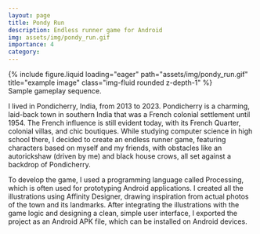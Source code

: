 ```yaml
---
layout: page
title: Pondy Run
description: Endless runner game for Android
img: assets/img/pondy_run.gif
importance: 4
category: 
---
```


<div class="row">
    <div class="col-sm mt-3 mt-md-0">
        {% include figure.liquid loading="eager" path="assets/img/pondy_run.gif" title="example image" class="img-fluid rounded z-depth-1" %}
    </div>
</div>
<div class="caption">
    Sample gameplay sequence.
</div>

I lived in Pondicherry, India, from 2013 to 2023. Pondicherry is a charming, laid-back town in southern India that was a French colonial settlement until 1954. The French influence is still evident today, with its French Quarter, colonial villas, and chic boutiques. While studying computer science in high school there, I decided to create an endless runner game, featuring characters based on myself and my friends, with obstacles like an autorickshaw (driven by me) and black house crows, all set against a backdrop of Pondicherry.

To develop the game, I used a programming language called Processing, which is often used for prototyping Android applications. I created all the illustrations using Affinity Designer, drawing inspiration from actual photos of the town and its landmarks. After integrating the illustrations with the game logic and designing a clean, simple user interface, I exported the project as an Android APK file, which can be installed on Android devices.
